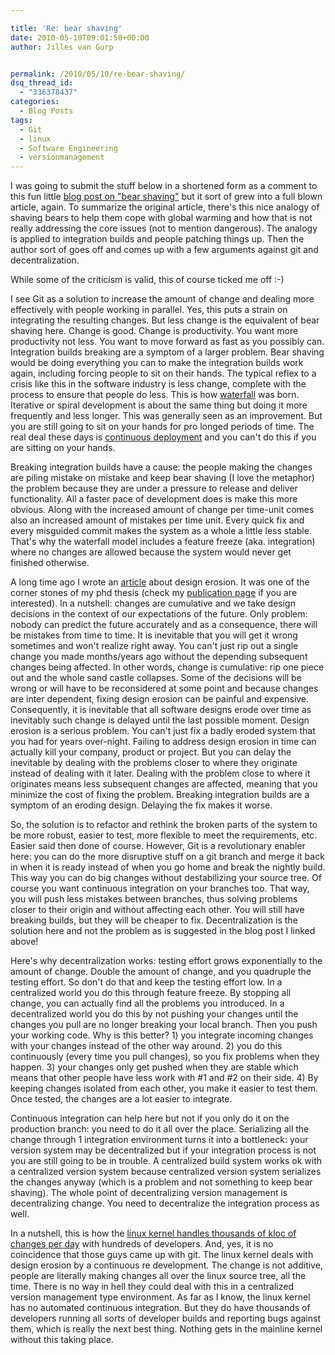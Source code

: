 ```yaml
---

title: 'Re: bear shaving'
date: 2010-05-10T09:01:50+00:00
author: Jilles van Gurp


permalink: /2010/05/10/re-bear-shaving/
dsq_thread_id:
  - "336378437"
categories:
  - Blog Posts
tags:
  - Git
  - linux
  - Software Engineering
  - versionmanagement
---
```

I was going to submit the stuff below in a shortened form as a comment to this fun little [blog post on "bear shaving"](http://www.markhneedham.com/blog/2009/08/06/bear-shaving/) but it sort of grew into a full blown article, again. To summarize the original article, there's this nice analogy of shaving bears to help them cope with global warming and how that is not really addressing the core issues (not to mention dangerous). The analogy is applied to integration builds and people patching things up. Then the author sort of goes off and comes up with a few arguments against git and decentralization.

While some of the criticism is valid, this of course ticked me off :-)

I see Git as a solution to increase the amount of change and dealing more effectively with people working in parallel. Yes, this puts a strain on integrating the resulting changes. But less change is the equivalent of bear shaving here. Change is good. Change is productivity. You want more productivity not less. You want to move forward as fast as you possibly can. Integration builds breaking are a symptom of a larger problem. Bear shaving would be doing everything you can to make the integration builds work again, including forcing people to sit on their hands. The typical reflex to a crisis like this in the software industry is less change, complete with the process to ensure that people do less. This is how [waterfall](http://en.wikipedia.org/wiki/Winston_W._Royce) was born. Iterative or spiral development is about the same thing but doing it more frequently and less longer. This was generally seen as an improvement. But you are still going to sit on your hands for pro longed periods of time. The real deal these days is [continuous deployment](http://radar.oreilly.com/2009/03/continuous-deployment-5-eas.html) and you can't do this if you are sitting on your hands.

Breaking integration builds have a cause: the people making the changes are piling mistake on mistake and keep bear shaving (I love the metaphor) the problem because they are under a pressure to release and deliver functionality. All a faster pace of development does is make this more obvious. Along with the increased amount of change per time-unit comes also an increased amount of mistakes per time unit. Every quick fix and every misguided commit makes the system as a whole a little less stable. That's why the waterfall model includes a feature freeze (aka. integration) where no changes are allowed because the system would never get finished otherwise. 

A long time ago I wrote an [article](https://www.jillesvangurp.com/static/DesignPreservation_in_JSMERP.pdf) about design erosion. It was one of the corner stones of my phd thesis (check my [publication page](/publications.html) if you are interested). In a nutshell: changes are cumulative and we take design decisions in the context of our expectations of the future. Only problem: nobody can predict the future accurately and as a consequence, there will be mistakes from time to time. It is inevitable that you will get it wrong sometimes and won't realize right away. You can't just rip out a single change you made months/years ago without the depending subsequent changes being affected. In other words, change is cumulative: rip one piece out and the whole sand castle collapses. Some of the decisions will be wrong or will have to be reconsidered at some point and because changes are inter dependent, fixing design erosion can be painful and expensive. Consequently, it is inevitable that all software designs erode over time as inevitably such change is delayed until the last possible moment. Design erosion is a serious problem. You can't just fix a badly eroded system that you had for years over-night. Failing to address design erosion in time can actually kill your company, product or project. But you can delay the inevitable by dealing with the problems closer to where they originate instead of dealing with it later. Dealing with the problem close to where it originates means less subsequent changes are affected, meaning that you minimize the cost of fixing the problem. Breaking integration builds are a symptom of an eroding design. Delaying the fix makes it worse.

So, the solution is to refactor and rethink the broken parts of the system to be more robust, easier to test, more flexible to meet the requirements, etc. Easier said then done of course. However, Git is a revolutionary enabler here: you can do the more disruptive stuff on a git branch and merge it back in when it is ready instead of when you go home and break the nightly build. This way you can do big changes without destabilizing your source tree. Of course you want continuous integration on your branches too. That way, you will push less mistakes between branches, thus solving problems closer to their origin and without affecting each other. You will still have breaking builds, but they will be cheaper to fix. Decentralization is the solution here and not the problem as is suggested in the blog post I linked above!

Here's why decentralization works: testing effort grows exponentially to the amount of change. Double the amount of change, and you quadruple the testing effort. So don't do that and keep the testing effort low. In a centralized world you do this through feature freeze. By stopping all change, you can actually find all the problems you introduced. In a decentralized world you do this by not pushing your changes until the changes you pull are no longer breaking your local branch. Then you push your working code. Why is this better? 1) you integrate incoming changes with your changes instead of the other way around. 2) you do this continuously (every time you pull changes), so you fix problems when they happen. 3) your changes only get pushed when they are stable which means that other people have less work with #1 and #2 on their side. 4) By keeping changes isolated from each other, you make it easier to test them. Once tested, the changes are a lot easier to integrate. 

Continuous integration can help here but not if you only do it on the production branch: you need to do it all over the place. Serializing all the change through 1 integration environment turns it into a bottleneck: your version system may be decentralized but if your integration process is not you are still going to be in trouble. A centralized build system works ok with a centralized version system because centralized version system serializes the changes anyway (which is a problem and not something to keep bear shaving). The whole point of decentralizing version management is decentralizing change. You need to decentralize the integration process as well.

In a nutshell, this is how the [linux kernel handles thousands of kloc of changes per day](http://www.youtube.com/watch?v=L2SED6sewRw) with hundreds of developers. And, yes, it is no coincidence that those guys came up with git. The linux kernel deals with design erosion by a continuous re development. The change is not additive, people are literally making changes all over the linux source tree, all the time. There is no way in hell they could deal with this in a centralized version management type environment. As far as I know, the linux kernel has no automated continuous integration. But they do have thousands of developers running all sorts of developer builds and reporting bugs against them, which is really the next best thing. Nothing gets in the mainline kernel without this taking place.